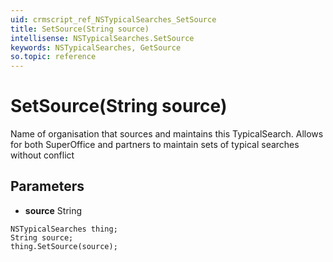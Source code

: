 ```yaml
---
uid: crmscript_ref_NSTypicalSearches_SetSource
title: SetSource(String source)
intellisense: NSTypicalSearches.SetSource
keywords: NSTypicalSearches, GetSource
so.topic: reference
---
```


# SetSource(String source)

Name of organisation that sources and maintains this TypicalSearch. Allows for both SuperOffice and partners to maintain sets of typical searches without conflict

## Parameters

* **source** String

```crmscript
NSTypicalSearches thing;
String source;
thing.SetSource(source);
```

